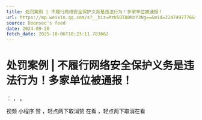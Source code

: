 ```yaml
---
title: 处罚案例 | 不履行网络安全保护义务是违法行为！多家单位被通报！
url: https://mp.weixin.qq.com/s?__biz=MzU5OTQ0NzY3Ng==&mid=2247497776&idx=1&sn=31baebf52ccd59c2676776e39f28e677
source: Doonsec's feed
date: 2024-09-20
fetch_date: 2025-10-06T18:23:11.783662
---
```


# 处罚案例 | 不履行网络安全保护义务是违法行为！多家单位被通报！

：
，
。

视频
小程序
赞
，轻点两下取消赞
在看
，轻点两下取消在看